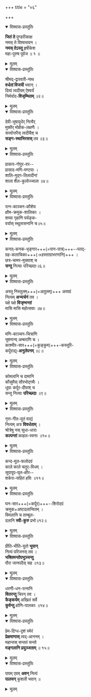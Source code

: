 +++
title = "०६"

+++


<details open><summary>विश्वास-प्रस्तुतिः</summary>

**जितं ते** पुण्डरीकाक्ष  
नमस् ते विश्वभावन ।  
**नमस् तेऽस्तु** हृषीकेश  
महा-पुरुष पूर्वज ॥ १ ॥
</details>

<details><summary>मूलम्</summary>

जितन्ते पुण्डरीकाक्ष नमस्ते विश्वभावन ।  
नमस्तेऽस्तु हृषीकेश महापुरुष पूर्वज ॥१॥
</details>


<details open><summary>विश्वास-प्रस्तुतिः</summary>

श्रीमद्-द्वारवती-नाथ  
**वर्धतां विजयी** भवान् ।  
दिव्यं त्वदीयम् ऐश्वर्यं  
निर्मर्याद-**विजृम्भितम्** ॥२॥
</details>

<details><summary>मूलम्</summary>

श्रीमद्द्वारवतीनाथ वर्धतां विजयी भवान् ।  
दिव्यं त्वदीयमैश्वर्यं निर्मर्यादविजृम्भितम् ॥२॥
</details>


<details open><summary>विश्वास-प्रस्तुतिः</summary>

देवी-भूषायुधैर् नित्यैर्  
मुक्तैर् मोक्षैक-लक्षणैः ।  
सत्त्वोत्तरैस् त्वदीयैश् च  
**सङ्ग-स्थाभिरसस्** तव ॥३॥
</details>

<details><summary>मूलम्</summary>

देवीभूषायुधैर्नित्यै र्मुक्तैर्मोक्षैकलक्षणैः ।  
सत्त्वोत्तरै स्तवदीयैश्च सङ्गस्थाभिरसस्तव ॥३॥
</details>


<details open><summary>विश्वास-प्रस्तुतिः</summary>

प्राकार-गोपुर-वर--  
प्रासाद-मणि-मण्टपाः ।  
शालि-मुद्ग-तिलादीनां  
शाला शैल-कुलोज्ज्वला ॥४॥
</details>

<details><summary>मूलम्</summary>

प्राकारगोपुरवर प्रासादमणिमण्टपाः ।  
शालिमुद्गतिलादीनां शाला शैलकुलोज्ज्वला ॥४॥
</details>


<details open><summary>विश्वास-प्रस्तुतिः</summary>

रत्न-काञ्चन-कौशेय  
क्षौम-क्रमुक-शालिकाः ।  
शय्या गृहाणि पर्यङ्क-  
वर्यास् स्थूलासनानि च॥५॥
</details>

<details><summary>मूलम्</summary>

रत्नकाञ्चनकौशेय क्षौमक्रमुकशालिकाः ।  
शय्या गृहाणि पर्यङ्कवर्यास्स्थूलासनानि च॥५॥
</details>


<details open><summary>विश्वास-प्रस्तुतिः</summary>

कनत्-कनक-भृङ्गार+++(=पान-पात्र)+++--पतद्-  
ग्रह-कलाचिकाः+++(→हस्ताग्राभरणानि)+++ ।  
छत्र-चामर-मुख्याश् च  
**सन्तु** नित्याः परिच्छदाः॥६॥
</details>

<details><summary>मूलम्</summary>

कनत्कनक{कङ्कण}भृङ्गार पतद्ग्रहकलाचिकाः ।  
छत्रचामरमुख्याश्च सन्तु नित्याःपरिच्छदाः॥६॥
</details>


<details open><summary>विश्वास-प्रस्तुतिः</summary>

अस्तु निस्तुलम्+++(=अतुलम्)+++ अव्यग्रं  
नित्यम् **अभ्यर्चनं** तव ।  
पक्षे पक्षे **विजृम्भन्तां**  
मासि मासि महोत्सवाः ॥७॥
</details>

<details><summary>मूलम्</summary>

अस्तु निस्तुलमव्यग्रं नित्यमभ्यर्चनं तव ।  
पक्षेपक्षे विजृृम्भन्तां मासिमासि महोत्सवाः ॥७॥
</details>


<details open><summary>विश्वास-प्रस्तुतिः</summary>

मणि-काञ्चन-चित्राणि  
भूषणान्य् अम्बराणि च ।  
काश्मीर-सार+++(=कुङ्कुम)+++-कस्तूरि-  
कर्पूराद्य्-**अनुलेपनम्** ॥८॥
</details>

<details><summary>मूलम्</summary>

मणिकाञ्चनचित्राणि भूषणान्यम्बराणि च ।  
काश्मीरसारकस्तूरिकर्पूराद्यनुलेपनम् ॥८॥
</details>


<details open><summary>विश्वास-प्रस्तुतिः</summary>

कोमलानि च दामानि  
कौसुमैस् सौरभोद्गमैः ।  
धूपाः कर्पूर-दीपाश् च  
सन्तु नित्याः **परिच्छदाः** ॥९॥
</details>

<details><summary>मूलम्</summary>

कोमलानि च दामानि कौसुमैस्सौरभोद्गमैः ।  
धूपाःकर्पूरदीपाश्च सन्तु नित्याः परिच्छदाः ॥९॥
</details>


<details open><summary>विश्वास-प्रस्तुतिः</summary>

नृत्त-गीत-युतं वाद्यं  
नित्यम् अत्र **विवर्धताम्** ।  
श्रोत्रेषु नस् सुधा-धाराः  
**कल्पन्तां** काहल-स्वनाः ॥१०॥
</details>

<details><summary>मूलम्</summary>

नृत्तगीतयुतंवाद्यं नित्यमत्र विवर्धताम् ।  
श्रोत्रेषु न स्सुधाधाराः कल्पन्तां काहलस्वनाः ॥१०॥
</details>


<details open><summary>विश्वास-प्रस्तुतिः</summary>

कन्द-मूल-फलोदग्रं  
काले काले चतुर्-विधम् ।  
सूपापूप-घृत-क्षीर--  
शर्करा-सहितं हविः ॥११॥
</details>

<details><summary>मूलम्</summary>

कन्दमूल फलोदग्रं कालेकाले चतुर्विधम् ।  
सूपापूप घृतक्षीर शर्करासहितंहविः ॥११॥
</details>


<details open><summary>विश्वास-प्रस्तुतिः</summary>

घन-सार+++(=कर्पूर)+++--शिरोदग्रं  
क्रमुक+अष्टदलान्वितम् ।  
विमलानि च ताम्बूल-  
दलानि **स्वी-कुरु** प्रभो॥१२॥
</details>

<details><summary>मूलम्</summary>

घनसारशिरोदग्रं क्रमुकाष्टदलान्वितम् ।  
विमलानिचताम्बूलदलानि स्वीकुरुप्रभो॥१२॥
</details>


<details open><summary>विश्वास-प्रस्तुतिः</summary>

प्रीति-भीति-युतो **भूयान्**  
नित्यं परिजनस् तव ।  
**भक्तिमन्तोपभुञ्जन्तु**  
पौरा जानपदैस् सह ॥१३॥
</details>

<details><summary>मूलम्</summary>

प्रीतिभीतियुतोभूयान्नित्यं परिजनस्तव ।  
भक्तिमन्तोपभुञ्जन्तु पौराजानपदैस्सह ॥१३॥
</details>


<details open><summary>विश्वास-प्रस्तुतिः</summary>

धरणी-धन-रत्नानि  
**वितरन्तु** चिरन् तव ।  
**कैङ्कर्यम्** अखिलं सर्वे  
**कुर्वन्तु** क्षोणि-पालकाः ॥१४॥
</details>

<details><summary>मूलम्</summary>

धरणीधनरत्नानि वितरन्तु चिरन्तव ।  
कैङ्कर्यमखिलंसर्वे कुर्वन्तुक्षोणिपालकाः ॥१४॥
</details>


<details open><summary>विश्वास-प्रस्तुतिः</summary>

प्रेम-दिग्ध-दृशं स्मेरं  
**प्रेक्षमाणास्** त्वद्-आननम् ।  
महान्तस् सन्ततं सन्तो  
**मङ्गलानि प्रयुञ्जताम्** ॥ १५॥
</details>

<details><summary>मूलम्</summary>

प्रेमदिग्धदृशं स्मेरं प्रेक्षमाणास्त्वदाननम् ।  
महान्तस्सन्ततं सन्तोमङ्गलानि प्रयुञ्जताम् ॥ १५॥
</details>

<details open><summary>विश्वास-प्रस्तुतिः</summary>

पापम् एवम् **अवन्** नित्यं  
**पालयन्** कुशली भवान् ॥
</details>

<details><summary>मूलम्</summary>

पापमेवमवन्नित्यं पालयन् कुशलीभवान् ॥
</details>
